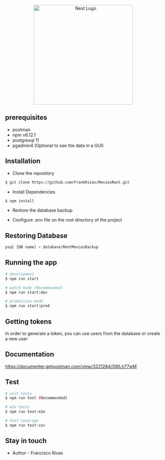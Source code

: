 <p align="center">
  <a href="http://nestjs.com/" target="blank"><img src="https://nestjs.com/img/logo_text.svg" width="320" alt="Nest Logo" /></a>
</p>

[travis-image]: https://api.travis-ci.org/nestjs/nest.svg?branch=master
[travis-url]: https://travis-ci.org/nestjs/nest
[linux-image]: https://img.shields.io/travis/nestjs/nest/master.svg?label=linux
[linux-url]: https://travis-ci.org/nestjs/nest

## prerequisites

- postman
- npm v6.12.1
- postgresql 11
- pgadmin4 (Optional to see the data in a GUI)

## Installation

- Clone the repository

```bash
$ git clone https://github.com/FrankRivas/MoviesRent.git
```

- Install Dependencies

```bash
$ npm install
```

- Restore the database backup

- Configure .env file on the root directory of the project

## Restoring Database

```bash
psql [DB name] < database/RentMoviesBackup
```

## Running the app

```bash
# development
$ npm run start

# watch mode (Recommended)
$ npm run start:dev

# production mode
$ npm run start:prod
```

## Getting tokens

In order to generate a token, you can use users from the database or create a new user

## Documentation

https://documenter.getpostman.com/view/3221284/SWLh77wM

## Test

```bash
# unit tests
$ npm run test (Recommended)

# e2e tests
$ npm run test:e2e

# test coverage
$ npm run test:cov
```

## Stay in touch

- Author - Francisco Rivas
